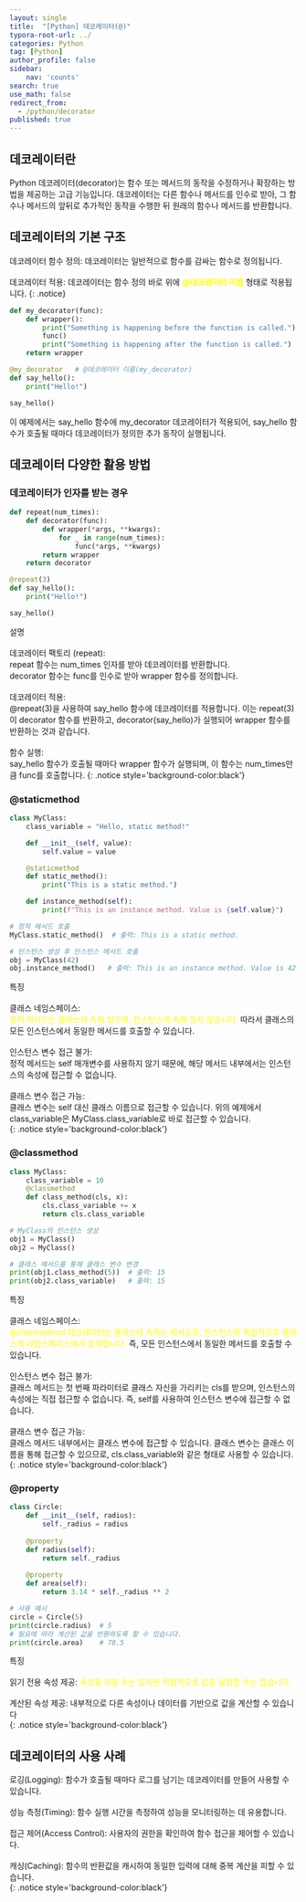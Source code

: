 ```yaml
---
layout: single
title:  "[Python] 데코레이터(@)"
typora-root-url: ../
categories: Python
tag: [Python]
author_profile: false
sidebar:
    nav: 'counts'
search: true
use_math: false
redirect_from:
  - /python/decorator
published: true
---
```


## 데코레이터란

Python 데코레이터(decorator)는 함수 또는 메서드의 동작을 수정하거나 확장하는 방법을 제공하는 고급 기능입니다. 데코레이터는 다른 함수나 메서드를 인수로 받아, 그 함수나 메서드의 앞뒤로 추가적인 동작을 수행한 뒤 원래의 함수나 메서드를 반환합니다.

## 데코레이터의 기본 구조

데코레이터 함수 정의: 데코레이터는 일반적으로 함수를 감싸는 함수로 정의됩니다.<br>
<br>
데코레이터 적용: 데코레이터는 함수 정의 바로 위에 <span style='color:yellow'>**@데코레이터 이름**</span> 형태로 적용됩니다.
{: .notice}

```python
def my_decorator(func):
    def wrapper():
        print("Something is happening before the function is called.")
        func()
        print("Something is happening after the function is called.")
    return wrapper

@my_decorator   # @데코레이터 이름(my_decorator)
def say_hello():
    print("Hello!")

say_hello()
```

이 예제에서는 say_hello 함수에 my_decorator 데코레이터가 적용되어, say_hello 함수가 호출될 때마다 데코레이터가 정의한 추가 동작이 실행됩니다.

## 데코레이터 다양한 활용 방법

### 데코레이터가 인자를 받는 경우

```python
def repeat(num_times):
    def decorator(func):
        def wrapper(*args, **kwargs):
            for _ in range(num_times):
                func(*args, **kwargs)
        return wrapper
    return decorator

@repeat(3)
def say_hello():
    print("Hello!")

say_hello()
```

설명<br>
<br>
데코레이터 팩토리 (repeat):<br>
repeat 함수는 num_times 인자를 받아 데코레이터를 반환합니다.<br>
decorator 함수는 func를 인수로 받아 wrapper 함수를 정의합니다.<br>
<br>
데코레이터 적용:<br>
@repeat(3)을 사용하여 say_hello 함수에 데코레이터를 적용합니다. 이는 repeat(3)이 decorator 함수를 반환하고, decorator(say_hello)가 실행되어 wrapper 함수를 반환하는 것과 같습니다.<br>
<br>
함수 실행:<br>
say_hello 함수가 호출될 때마다 wrapper 함수가 실행되며, 이 함수는 num_times만큼 func를 호출합니다.
{: .notice style='background-color:black'}

### @staticmethod

```python
class MyClass:
    class_variable = "Hello, static method!"

    def __init__(self, value):
        self.value = value

    @staticmethod
    def static_method():
        print("This is a static method.")

    def instance_method(self):
        print(f"This is an instance method. Value is {self.value}")

# 정적 메서드 호출
MyClass.static_method()  # 출력: This is a static method.

# 인스턴스 생성 후 인스턴스 메서드 호출
obj = MyClass(42)
obj.instance_method()   # 출력: This is an instance method. Value is 42
```

특징<br>
<br>
클래스 네임스페이스:<br>
<span style='color:yellow'>정적 메서드는 클래스에 속해 있으며, 인스턴스에 속해 있지 않습니다.</span> 따라서 클래스의 모든 인스턴스에서 동일한 메서드를 호출할 수 있습니다.<br>
<br>
인스턴스 변수 접근 불가:<br>
정적 메서드는 self 매개변수를 사용하지 않기 때문에, 해당 메서드 내부에서는 인스턴스의 속성에 접근할 수 없습니다.<br>
<br>
클래스 변수 접근 가능:<br>
클래스 변수는 self 대신 클래스 이름으로 접근할 수 있습니다. 위의 예제에서 class_variable은 MyClass.class_variable로 바로 접근할 수 있습니다.<br>
{: .notice style='background-color:black'}

### @classmethod

```python
class MyClass:
    class_variable = 10
    @classmethod
    def class_method(cls, x):
        cls.class_variable += x
        return cls.class_variable

# MyClass의 인스턴스 생성
obj1 = MyClass()
obj2 = MyClass()

# 클래스 메서드를 통해 클래스 변수 변경
print(obj1.class_method(5))  # 출력: 15
print(obj2.class_variable)   # 출력: 15
```

특징<br>
<br>
클래스 네임스페이스:<br>
<span style='color:yellow'>@classmethod 데코레이터는 클래스에 속하는 메서드로, 인스턴스와 독립적으로 클래스의 네임스페이스에서 동작합니다.</span> 즉, 모든 인스턴스에서 동일한 메서드를 호출할 수 있습니다.<br>
<br>
인스턴스 변수 접근 불가:<br>
클래스 메서드는 첫 번째 파라미터로 클래스 자신을 가리키는 cls를 받으며, 인스턴스의 속성에는 직접 접근할 수 없습니다. 즉, self를 사용하여 인스턴스 변수에 접근할 수 없습니다.<br>
<br>
클래스 변수 접근 가능:<br>
클래스 메서드 내부에서는 클래스 변수에 접근할 수 있습니다. 클래스 변수는 클래스 이름을 통해 접근할 수 있으므로, cls.class_variable와 같은 형태로 사용할 수 있습니다.
{: .notice style='background-color:black'}

### @property

```python
class Circle:
    def __init__(self, radius):
        self._radius = radius
    
    @property
    def radius(self):
        return self._radius
    
    @property
    def area(self):
        return 3.14 * self._radius ** 2

# 사용 예시
circle = Circle(5)
print(circle.radius)  # 5
# 필요에 따라 계산된 값을 반환하도록 할 수 있습니다.
print(circle.area)    # 78.5
```

특징<br>
<br>
읽기 전용 속성 제공: <span style='color:yellow'>속성을 읽을 수는 있지만 직접적으로 값을 설정할 수는 없습니다.</span><br>
<br>
계산된 속성 제공: 내부적으로 다른 속성이나 데이터를 기반으로 값을 계산할 수 있습니다<br>
{: .notice style='background-color:black'}

## 데코레이터의 사용 사례

로깅(Logging): 함수가 호출될 때마다 로그를 남기는 데코레이터를 만들어 사용할 수 있습니다.<br>
<br>
성능 측정(Timing): 함수 실행 시간을 측정하여 성능을 모니터링하는 데 유용합니다.<br>
<br>
접근 제어(Access Control): 사용자의 권한을 확인하여 함수 접근을 제어할 수 있습니다.<br>
<br>
캐싱(Caching): 함수의 반환값을 캐시하여 동일한 입력에 대해 중복 계산을 피할 수 있습니다.<br>
{: .notice style='background-color:black'}
